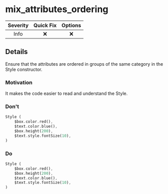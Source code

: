 # mix_attributes_ordering

| Severity | Quick Fix | Options |
|:--------:|:---------:|:-------:|
|   Info   |    ❌     |   ❌    |

## Details

Ensure that the attributes are ordered in groups of the same category in the Style constructor.

### Motivation

It makes the code easier to read and understand the Style.

### Don't

```dart
Style (
    $box.color.red(),
    $text.color.blue(),
    $box.height(200),
    $text.style.fontSize(10),
)
```

### Do

```dart
Style (
    $box.color.red(),
    $box.height(200),
    $text.color.blue(),
    $text.style.fontSize(10),
)
```